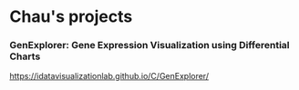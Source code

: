 # Chau's projects

### GenExplorer: Gene Expression Visualization using Differential Charts
https://idatavisualizationlab.github.io/C/GenExplorer/
